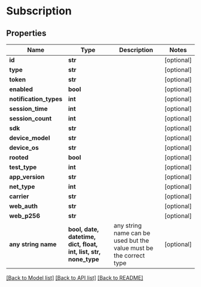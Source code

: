# Subscription


## Properties
Name | Type | Description | Notes
------------ | ------------- | ------------- | -------------
**id** | **str** |  | [optional] 
**type** | **str** |  | [optional] 
**token** | **str** |  | [optional] 
**enabled** | **bool** |  | [optional] 
**notification_types** | **int** |  | [optional] 
**session_time** | **int** |  | [optional] 
**session_count** | **int** |  | [optional] 
**sdk** | **str** |  | [optional] 
**device_model** | **str** |  | [optional] 
**device_os** | **str** |  | [optional] 
**rooted** | **bool** |  | [optional] 
**test_type** | **int** |  | [optional] 
**app_version** | **str** |  | [optional] 
**net_type** | **int** |  | [optional] 
**carrier** | **str** |  | [optional] 
**web_auth** | **str** |  | [optional] 
**web_p256** | **str** |  | [optional] 
**any string name** | **bool, date, datetime, dict, float, int, list, str, none_type** | any string name can be used but the value must be the correct type | [optional]

[[Back to Model list]](../README.md#documentation-for-models) [[Back to API list]](../README.md#documentation-for-api-endpoints) [[Back to README]](../README.md)


